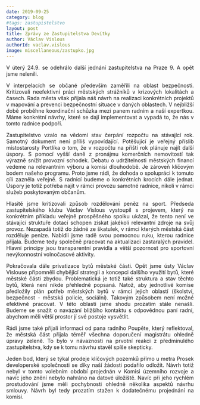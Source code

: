 ```yaml
---
date: 2019-09-25
category: blog
#tags: zastupistelstvo
layout: post
title: Zprávy ze Zastupitelstva Devítky
author: Václav Vislous
authorId: vaclav.vislous
image: miscellaneous/zastupko.jpg
---
```


<p style='text-align: justify;'>V úterý 24.9. se odehrálo další jednání zastupitelstva na Praze&nbsp;9. A opět jsme nelenili.</p>

<p style='text-align: justify;'>V interpelacích se občané především zaměřili na oblast bezpečnosti. Kritizovali neefektivní práci městských strážníků v krizových lokalitách a časech. Rada města však přijala náš návrh na realizaci konkrétních projektů v mapování a prevenci bezpečnostní situace v daných oblastech. V nejbližší době proběhne koordinační schůzka mezi panem radním a naší expertkou. Máme konkrétní návrhy, které se dají implementovat a vypadá to, že nás v tomto radnice podpoří.</p>

<p style='text-align: justify;'>Zastupitelstvo vzalo na vědomí stav čerpání rozpočtu na stávající rok. Samotný dokument není příliš vypovídající. Potěšující je veřejný příslib místostarosty Portlíka o tom, že v rozpočtu na příští rok plánuje najít další úspory. S pomocí vyšší daně z pronájmu komerčních nemovitostí tak výrazně snížit provozní schodek. Debatu o udržitelnosti městských financí vedeme na relevantním výboru a komisi dlouhodobě. Je zároveň klíčovým bodem našeho programu. Proto jsme rádi, že dohoda o spolupráci k tomuto cíli zazněla veřejně. S radnicí budeme o konkrétních krocích dále jednat. Úspory je totiž potřeba najít v rámci provozu samotné radnice, nikoli v rámci služeb poskytovaným občanům.</p>

<p style='text-align: justify;'>Hlasitě jsme kritizovali způsob rozdělování peněz na sport. Předseda zastupitelského klubu Václav Vislous vystoupil s projevem, který na konkrétním příkladu veřejně prospěšného spolku ukázal, že tento není ve stávající struktuře dotací schopen získat jakékoli relevantní zdroje na svůj provoz. Nezapadá totiž do žádné ze škatulek, v rámci kterých městská část rozděluje peníze. Nabídli jsme radě svou pomocnou ruku, kterou radnice přijala. Budeme tedy společně pracovat na aktualizaci zastaralých pravidel. Hlavní principy jsou transparentní pravidla a větší pozornost pro sportovní nevýkonnostní volnočasové aktivity.</p>

<p style='text-align: justify;'>Pokračovala dále privatizace bytů městské části. Opět jsme ústy Václav Vislouse připomněli chybějící strategii a koncepci dalšího využití bytů, které městské části zbydou. Problematická je totiž také struktura a stav těchto bytů, která není nikde přehledně popsaná. Natož, aby jednotlivé komise předložily plán potřeb městských bytů v rámci jejich oblastí (školství, bezpečnost - městská policie, sociální). Takovým způsobem není možné efektivně pracovat. V této oblasti jsme shodu prozatím stále nenašli. Budeme se snažit o navázání bližšího kontaktu s odpovědnou paní radní, abychom měli větší prostor jí své postoje vysvětlit.</p>

<p style='text-align: justify;'>Rádi jsme také přijali informaci od pana radního Poupěte, který reflektoval, že městská část přijala téměř všechna doporučení magistrátu ohledně úpravy zeleně. To bylo v návaznosti na prvotní reakci z předminulého zastupitelstva, kdy se k tomu návrhu stavěl spíše skepticky.</p>

<p style='text-align: justify;'>Jeden bod, který se týkal prodeje klíčových pozemků přímo u metra Prosek developerské společnosti se díky naší žádosti podařilo odložit. Návrh totiž nebyl v tomto volebním období projednán v Komisi územního rozvoje a navíc jeho znění nebylo nahráno na datové úložiště. Navíc při jeho rychlém prostudování jsme měli pochybnosti ohledně několika aspektů návrhu smlouvy. Návrh byl tedy prozatím stažen k dodatečnému projednání na komisi.</p>
